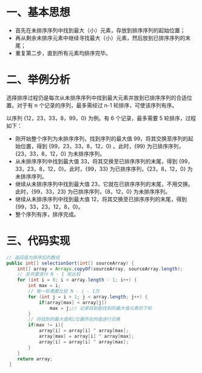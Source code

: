 # 一、基本思想

- 首先在未排序序列中找到最大（小）元素，存放到排序序列的起始位置；
- 再从剩余未排序元素中继续寻找最大（小）元素，然后放到已排序序列的末尾；
- 重复第二步，直到所有元素均排序完毕。

# 二、举例分析

选择排序过程仍是每次从未排序序列中找到最大元素并放到已排序序列的合适位置。对于有 n 个记录的序列，最多需经过 n-1 轮排序，可使该序列有序。

以序列 {12，23，33，8，99，0} 为例。有 6 个记录，最多需要 5 轮排序，过程如下：
- 刚开始整个序列为未排序序列，找到序列的最大值 99，将其交换至序列的起始位置，得到 {99，23，33，8，12，0} 。此时，{99} 为已排序序列，{23，33，8，12，0} 为未排序序列。
- 从未排序序列中找到最大值 33，将其交换至已排序序列的末尾，得到 {99，33，23，8，12，0}。此时，{99，33} 为已排序序列，{23，8，12，0} 为未排序序列。
- 继续从未排序序列中找到最大值 23，它就在已排序序列的末尾，不用交换。此时，{99，33，23} 为已排序序列，{8，12，0} 为未排序序列。
- 继续从未排序序列中找到最大值 12，将其交换至已排序序列的末尾，得到 {99，33，23，12，8，0}。
- 整个序列有序，排序完成。

# 三、代码实现

```java
// 返回值为排序后的数组
public int[] selectionSort(int[] sourceArray) {
	int[] array = Arrays.copyOf(sourceArray, sourceArray.length);
	// 总共要进行 N - 1 轮比较
	for (int i = 0; i < array.length - 1; i++) {
		int max = i;
		// 每一轮需要比较 N - i - 1次
		for (int j = i + 1; j < array.length; j++) {
			if(array[max] < array[j])
				max = j;// 记录目前能找到的最大值元素的下标
		}
		// 将找到的最大值和i位置所在的值进行交换
		if(max != i){
			array[i] = array[i] ^ array[max];
			array[max] = array[i] ^ array[max];
			array[i] = array[i] ^ array[max];
		}
	}
	return array;
 }
```

